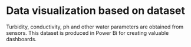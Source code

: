 # Data visualization based on dataset 
Turbidity, conductivity, ph and other water parameters are obtained from sensors. This dataset is produced in Power Bi for creating valuable dashboards.
